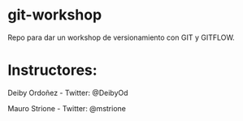 # git-workshop
Repo para dar un workshop de versionamiento con GIT y GITFLOW. 


# Instructores:
Deiby Ordoñez - Twitter: @DeibyOd

Mauro Strione - Twitter: @mstrione 
